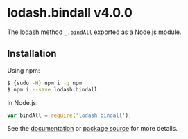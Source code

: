 # lodash.bindall v4.0.0

The [lodash](https://lodash.com/) method `_.bindAll` exported as a [Node.js](https://nodejs.org/) module.

## Installation

Using npm:
```bash
$ {sudo -H} npm i -g npm
$ npm i --save lodash.bindall
```

In Node.js:
```js
var bindAll = require('lodash.bindall');
```

See the [documentation](https://lodash.com/docs#bindAll) or [package source](https://github.com/lodash/lodash/blob/4.0.0-npm-packages/lodash.bindall) for more details.
